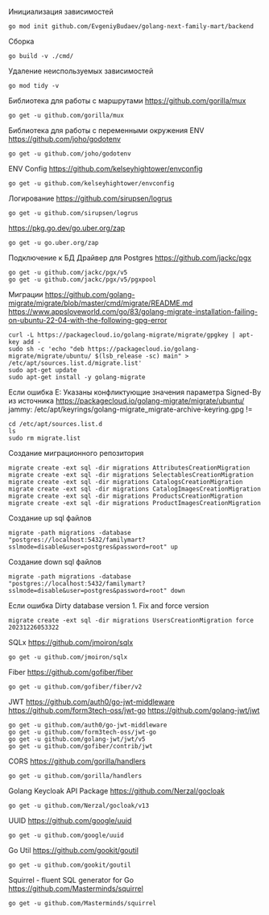 Инициализация зависимостей

```
go mod init github.com/EvgeniyBudaev/golang-next-family-mart/backend
```

Сборка

```
go build -v ./cmd/
```

Удаление неиспользуемых зависимостей

```
go mod tidy -v
```

Библиотека для работы с маршрутами
https://github.com/gorilla/mux

```
go get -u github.com/gorilla/mux
```

Библиотека для работы с переменными окружения ENV
https://github.com/joho/godotenv

```
go get -u github.com/joho/godotenv
```

ENV Config
https://github.com/kelseyhightower/envconfig

```
go get -u github.com/kelseyhightower/envconfig
```

Логирование
https://github.com/sirupsen/logrus

```
go get -u github.com/sirupsen/logrus
```

https://pkg.go.dev/go.uber.org/zap

```
go get -u go.uber.org/zap
```

Подключение к БД
Драйвер для Postgres
https://github.com/jackc/pgx

```
go get -u github.com/jackc/pgx/v5
go get -u github.com/jackc/pgx/v5/pgxpool
```

Миграции
https://github.com/golang-migrate/migrate/blob/master/cmd/migrate/README.md
https://www.appsloveworld.com/go/83/golang-migrate-installation-failing-on-ubuntu-22-04-with-the-following-gpg-error
```
curl -L https://packagecloud.io/golang-migrate/migrate/gpgkey | apt-key add -
sudo sh -c 'echo "deb https://packagecloud.io/golang-migrate/migrate/ubuntu/ $(lsb_release -sc) main" > /etc/apt/sources.list.d/migrate.list'
sudo apt-get update
sudo apt-get install -y golang-migrate
```

Если ошибка E: Указаны конфликтующие значения параметра Signed-By из источника
https://packagecloud.io/golang-migrate/migrate/ubuntu/
jammy: /etc/apt/keyrings/golang-migrate_migrate-archive-keyring.gpg !=
```
cd /etc/apt/sources.list.d
ls
sudo rm migrate.list
```

Создание миграционного репозитория

```
migrate create -ext sql -dir migrations AttributesCreationMigration
migrate create -ext sql -dir migrations SelectablesCreationMigration
migrate create -ext sql -dir migrations CatalogsCreationMigration
migrate create -ext sql -dir migrations CatalogImagesCreationMigration
migrate create -ext sql -dir migrations ProductsCreationMigration
migrate create -ext sql -dir migrations ProductImagesCreationMigration
```

Создание up sql файлов

```
migrate -path migrations -database "postgres://localhost:5432/familymart?sslmode=disable&user=postgres&password=root" up
```

Создание down sql файлов

```
migrate -path migrations -database "postgres://localhost:5432/familymart?sslmode=disable&user=postgres&password=root" down
```

Если ошибка Dirty database version 1. Fix and force version

```
migrate create -ext sql -dir migrations UsersCreationMigration force 20231226053322
```

SQLx
https://github.com/jmoiron/sqlx

```
go get -u github.com/jmoiron/sqlx
```

Fiber
https://github.com/gofiber/fiber

```
go get -u github.com/gofiber/fiber/v2
```

JWT
https://github.com/auth0/go-jwt-middleware
https://github.com/form3tech-oss/jwt-go
https://github.com/golang-jwt/jwt

```
go get -u github.com/auth0/go-jwt-middleware
go get -u github.com/form3tech-oss/jwt-go
go get -u github.com/golang-jwt/jwt/v5
go get -u github.com/gofiber/contrib/jwt
```

CORS
https://github.com/gorilla/handlers

```
go get -u github.com/gorilla/handlers
```

Golang Keycloak API Package
https://github.com/Nerzal/gocloak

```
go get -u github.com/Nerzal/gocloak/v13
```

UUID
https://github.com/google/uuid

```
go get -u github.com/google/uuid
```

Go Util
https://github.com/gookit/goutil

```
go get -u github.com/gookit/goutil
```

Squirrel - fluent SQL generator for Go
https://github.com/Masterminds/squirrel

```
go get -u github.com/Masterminds/squirrel
```
